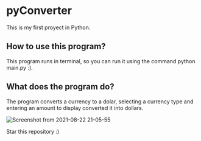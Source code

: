 # pyConverter
This is my first proyect in Python.

## How to use this program?
This program runs in terminal, so you can run it using the command python main.py :).

## What does the program do?
The program converts a currency to a dolar, selecting a currency type and entering an amount to display converted it into dollars.

![Screenshot from 2021-08-22 21-05-55](https://user-images.githubusercontent.com/75006758/130377050-916060cb-81b1-42e6-9a18-50d0111c6e18.png)



Star this repository :)
